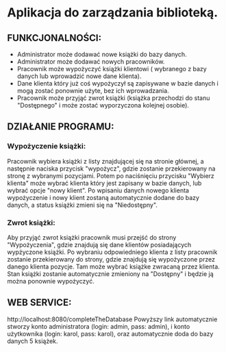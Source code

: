 # Aplikacja do zarządzania biblioteką.

## FUNKCJONALNOŚCI:
- Administrator może dodawać nowe książki do bazy danych.
- Administrator może dodawać nowych pracowników.
- Pracownik może wypożyczyć książki klientowi ( wybranego z bazy danych lub wprowadzić nowe dane klienta).
- Dane klienta który już coś wypożyczył są zapisywane w bazie danych i mogą zostać ponownie użyte, bez ich wprowadzania.
- Pracownik może przyjąć zwrot książki (książka przechodzi do stanu "Dostępnego" i może zostać wyporzyczona kolejnej osobie).

## DZIAŁANIE PROGRAMU:
### Wypożyczenie książki: 
 Pracownik wybiera książki z listy znajdującej się na stronie głównej, a następnie naciska przycisk "wypożycz", gdzie zostanie przekierowany na stronę z wybranymi pozycjami.
 Potem po naciśnięciu przycisku "Wybierz klienta" może wybrać klienta który jest zapisany w bazie danych, lub wybrać opcje "nowy klient".
 Po wpisaniu danych nowego klienta wypożyczenie i nowy klient zostaną automatycznie dodane do bazy danych, a status książki zmieni się na "Niedostępny".
 
 ### Zwrot książki:
 Aby przyjąć zwrot książki pracownik musi przejść do strony "Wypożyczenia", gdzie znajdują się dane klientów posiadających wypżyczone książki.
 Po wybraniu odpowiedniego klienta z listy pracownik zostanie przekierowany do strony, gdzie znajdują się wypożyczone przez danego klienta pozycje.
 Tam może wybrać książke zwracaną przez klienta. Stan książki zostanie automatycznie zmieniony na "Dostępny" i będzie ją można ponownie wypożyczyć.
 
 ## WEB SERVICE:
 http://localhost:8080/completeTheDatabase
 Powyższy link automatycznie stworzy konto administratora (login: admin, pass: admin), 
 i konto użytkownika (login: karol, pass: karol),
 oraz automatycznie doda do bazy danych 5 książek.
 
 
 
 
